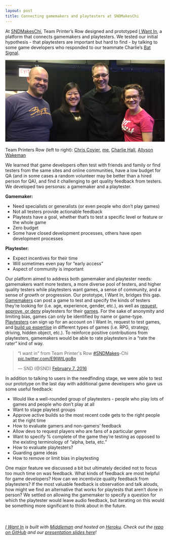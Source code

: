 ```yaml
---
layout: post
title: Connecting gamemakers and playtesters at SNDMakesChi
---
```


At [SNDMakesChi](http://www.snd.org/2016/02/check-out-the-sndmakes-chicago-gaming-prototypes-plus-links-to-demos-repos-and-presos/), Team Printer’s Row designed and prototyped [I Want In](https://iwantingames.herokuapp.com/), a platform that connects gamemakers and playtesters. We tested our initial hypothesis - that playtesters are important but hard to find - by talking to some game developers who responded to our teammate Charlie’s [Bat Signal](https://twitter.com/Charlie_L_Hall/status/696014936405725184).

![team printer's row](../images/printersrow.jpg)
<div class="caption">Team Printers Row (left to right): <a href="https://twitter.com/chriscoyier">Chris Coyier</a>, <a href="https://twitter.com/nicolelzhu">me</a>, <a href="https://twitter.com/Charlie_L_Hall">Charlie Hall</a>, <a href="https://twitter.com/allysonkate">Allyson Wakeman</a></div>

We learned that game developers often test with friends and family or find testers from the same sites and online communities, have a low budget for QA (and in some cases a random volunteer may be better than a hired person for QA), and find it challenging to get quality feedback from testers. We developed two personas: a gamemaker and a playtester.

**Gamemaker:**

- Need specialists or generalists (or even people who don’t play games)
- Not all testers provide actionable feedback
- Playtests have a goal, whether that’s to test a specific level or feature or the whole game
- Zero budget
- Some have closed development processes, others have open development processes

**Playtester:**

- Expect incentives for their time
- Will sometimes even pay for “early access”
- Aspect of community is important

Our platform aimed to address both gamemaker and playtester needs: gamemakers want more testers, a more diverse pool of testers, and higher quality testers while playtesters want games, a sense of community, and a sense of growth or progression. Our prototype, I Want In, bridges this gap. [Gamemakers](https://iwantingames.herokuapp.com/post/) can post a game to test and specify the kinds of testers they’re looking for (i.e. age, experience, gender, etc.), as well as [request, approve, or deny](https://iwantingames.herokuapp.com/dashboard/) playtesters for their [games](https://iwantingames.herokuapp.com/game/). For the sake of anonymity and limiting bias, games can only be identified by name or game-type. [Playtesters](https://iwantingames.herokuapp.com/signup/) can sign up for an account on I Want In, request to test games, and [build up expertise](https://iwantingames.herokuapp.com/profile/) in different types of games (i.e. RPG, strategy, driving, hidden object, etc.). To reinforce positive contributions from playtesters, gamemakers would be able to rate playtesters in a “rate the rater” kind of way.

<blockquote class="twitter-tweet" data-lang="en"><p lang="en" dir="ltr">“I want in” from Team Printer&#39;s Row <a href="https://twitter.com/hashtag/SNDMakes?src=hash">#SNDMakes</a>-Chi <a href="https://t.co/E9lWtLgo8n">pic.twitter.com/E9lWtLgo8n</a></p>&mdash; SND (@SND) <a href="https://twitter.com/SND/status/696481476708212736">February 7, 2016</a></blockquote>
<script async src="//platform.twitter.com/widgets.js" charset="utf-8"></script>

In addition to talking to users in the needfinding stage, we were able to test our prototype on the last day with additional game developers who gave us some useful feedback:

- Would like a well-rounded group of playtesters - people who play lots of games and people who don’t play at all
- Want to stage playtest groups
- Approve active builds so the most recent code gets to the right people at the right time
- How to evaluate gamers and non-gamers’ feedback
- Allow devs to request players who are fans of a particular genre
- Want to specify % complete of the game they’re testing as opposed to the existing terminology of “alpha, beta, etc.”
- How to evaluate playtesters?
- Guarding game ideas
- How to remove or limit bias in playtesting

One major feature we discussed a bit but ultimately decided not to focus too much time on was feedback. What kinds of feedback are most helpful for game developers? How can we incentivize quality feedback from playtesters? If the most valuable feedback is observation and talk alouds, how might we find an alternative that works for playtests that aren’t done in person? We settled on allowing the gamemaker to specify a question for which the playtester would leave audio feedback, but iterating on this would be something more significant to think about in the future.

<br>

###### [I Want In](https://iwantingames.herokuapp.com/) is built with [Middleman](https://github.com/middleman/middleman) and hosted on [Heroku](http://heroku.com/). Check out the [repo on GitHub](https://github.com/nicolezhu/playtesting) and our [presentation slides here](https://docs.google.com/presentation/d/1NV5ndEDgpt_2JxhuT4tpmnt8O5G5PCvU8VeOufZ71Dc/)!
